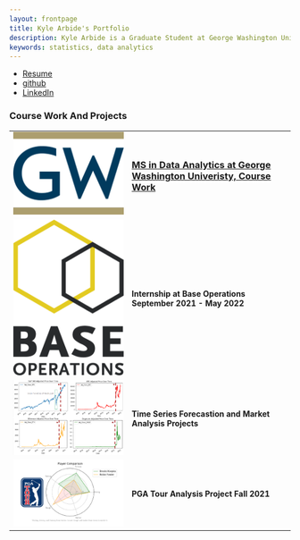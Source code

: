 ```yaml
---
layout: frontpage
title: Kyle Arbide's Portfolio
description: Kyle Arbide is a Graduate Student at George Washington University.
keywords: statistics, data analytics
---
```


<div class="navbar">
  <div class="navbar-inner">
      <ul class="nav">
          <li><a href="/assets/RESUME_Arbide_Kyle.pdf">Resume</a></li>
          <li><a href="https://github.com/kylearbide">github</a></li>
          <li><a href="https://www.linkedin.com/in/kyle-arbide/">LinkedIn</a></li>
      </ul>
  </div>
</div>

### <a name="Front Page"></a>Course Work And Projects

<table class="wide">
<tr>
  <td class="left">
    <a href="pages/courses.html">
        <img src="pages/icons16/GWLogoSized.png" alt="GW Data Analytics" title="GW Data Analytics"/>
    </a>
  </td>
  <td class="right">
    <a href="pages/courses.html">
      <h3 id="course_work_front_page" href="pages/courses.html">MS in Data Analytics at George Washington Univeristy, Course Work</h3>
    </a>
  </td>
</tr>
<tr>  
  <td class="left">
    <a href="pages/publpics/baseops.html">
        <img src="pages/icons16/BaseOpsLogoSized.png" alt="Base Operations" title="Base Operations"/>
    </a>
  </td>
  <td class="right">
    <h4 id="base_ops_front_page">Internship at Base Operations September 2021 - May 2022</h4>
  </td>
</tr>
<tr>
  <td class="left">
    <a href="pages/publpics/CryptoTimeSeries.html">
       <img src="assets/CryptoFiles/Images/CryptoTimeSeriesNewSmall.png" alt="Crypto Time Series" title="Crypto Time Series"/>
    </a>
  </td>
  <td class="right">
    <h4 id="time_series_front_page">Time Series Forecastion and Market Analysis Projects</h4>
  </td>
</tr>
<tr>
  <td class="left">
    <a href="pages/publpics/GolfDataAnalysis.html">
        <img src="assets/PGAFiles/GolfSpiderSized.png" alt="PGA Analysis" title="PGA Analysis"/>
    </a>
  </td>
  <td class="right">
    <h4 id="PGA_front_page">PGA Tour Analysis Project Fall 2021</h4>
  </td>
</tr>
</table>
<!--
<div class="navbar">
  <div class="navbar-inner">
      <ul class="nav">
          <li><a href="morefigs.html">see more figures</a></li>
      </ul>
  </div>
</div> -->
